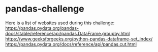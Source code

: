 # pandas-challenge
Here is a list of websites used during this challenge:
https://pandas.pydata.org/pandas-docs/stable/reference/api/pandas.DataFrame.groupby.html
https://www.geeksforgeeks.org/python-pandas-dataframe-set_index/
https://pandas.pydata.org/docs/reference/api/pandas.cut.html
